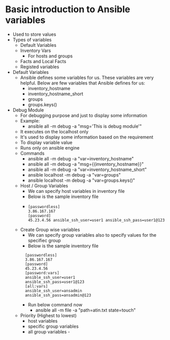 # Basic introduction to Ansible variables
 - Used to store values
 - Types of variables
   - Default Variables
   - Inventory Vars
     - For hosts and groups
   - Facts and Local Facts
   - Registed variables
 - Default Variables
   - Ansible defines some variables for us. These variables are very helpful. Below are few variables that Ansible defines for us:
     - inventory_hostname
     - inventory_hostname_short
     - groups
     - groups.keys()
 - Debug Module
   - For debugging purpose and just to display some information
   - Example:
     - ansible all -m debug -a "msg='This is debug module'"
   - It executes on the localhost only
   - It's used to display some information based on the requirement
   - To display variable value
   - Runs only on ansible engine
   - Commands
     - ansible all -m debug -a "var=inventory_hostname"
     - ansible all -m debug -a "msg={{inventory_hostname}}"
     - ansible all -m debug -a "var=inventory_hostname_short"
     - ansible localhost -m debug -a "var=groups"
     - ansible localhost -m debug -a "var=groups.keys()"
   - Host / Group Variables
     - We can specify host variables in inventory file
     - Below is the sample inventory file
     - ```
       [passwordless]
       3.86.167.167
       [password]
       45.23.4.56 ansible_ssh_user=user1 ansible_ssh_pass=user1@123
       ```
   - Create Group wise variables
     - We can specify group variables also to specify values for the specifiec group
     - Below is the sample inventory file
     ```
       [passwordless]
       3.86.167.167
       [password]
       45.23.4.56
       [password:vars]
       ansible_ssh_user=user1
       ansible_ssh_pass=user1@123
       [all:vars]
       ansible_ssh_user=ansadmin
       ansible_ssh_pass=ansadmin@123
       ```
     - Run below command now
       - ansible all -m file -a "path=atin.txt state=touch"
   - Priority (Highest to lowest)
     - host variables
     - specific group variables
     - all group variables     - 

    
